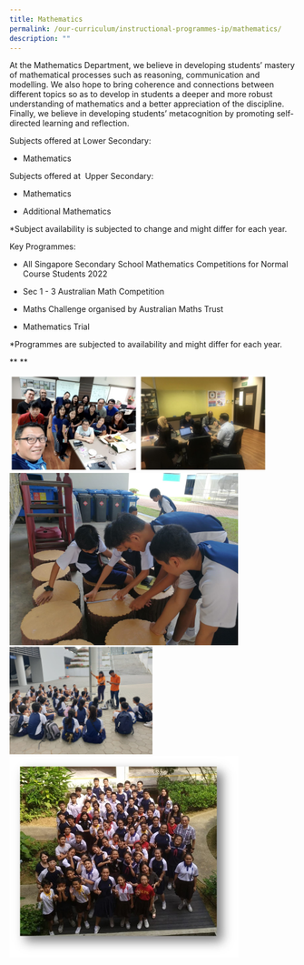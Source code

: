 ```yaml
---
title: Mathematics
permalink: /our-curriculum/instructional-programmes-ip/mathematics/
description: ""
---
```

At the Mathematics Department, we believe in developing students’ mastery of mathematical processes such as reasoning, communication and modelling. We also hope to bring coherence and connections between different topics so as to develop in students a deeper and more robust understanding of mathematics and a better appreciation of the discipline. Finally, we believe in developing students’ metacognition by promoting self-directed learning and reflection.

Subjects offered at Lower Secondary:

*   Mathematics
    

Subjects offered at  Upper Secondary:

*   Mathematics
    
*   Additional Mathematics
    

\*Subject availability is subjected to change and might differ for each year.

Key Programmes:

*   All Singapore Secondary School Mathematics Competitions for Normal Course Students 2022
    
*   Sec 1 - 3 Australian Math Competition
    
*   Maths Challenge organised by Australian Maths Trust
    
*   Mathematics Trial
    

\*Programmes are subjected to availability and might differ for each year.

**
**

  
<img style="width:90%;" alt="School Uniform" src="/images/mathematics_modelling.jpg">  
  


<style>  
img {  
  display: block;  
  margin-left: auto;  
  margin-right: auto;  
}  
</style>  
<img style="width:80%;" alt="School Uniform" src="/images/Sec%201%20Trail%202020%20(1).jpeg">  
  


<style>  
img {  
  display: block;  
  margin-left: auto;  
  margin-right: auto;  
}  
</style>  
<img style="width:50%;" alt="School Uniform" src="/images/Sec%202%20Trail%202019%20(2).jpeg">  
  


<style>  
img {  
  display: block;  
  margin-left: auto;  
  margin-right: auto;  
}  
</style>  
<img style="width:80%;" alt="School Uniform" src="/images/Siling%20Peer%20Tutoring%20(1).jpeg">